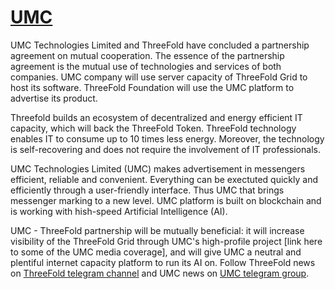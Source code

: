 # [UMC](http://umccoin.io/) 

UMC Technologies Limited and ThreeFold have concluded a partnership agreement on mutual cooperation.
The essence of the partnership agreement is the mutual use of technologies and services of both companies. UMC company will use server capacity of ThreeFold Grid to host its software. ThreeFold Foundation will use the UMC platform to advertise its product.

Threefold builds an ecosystem of decentralized and energy efficient IT capacity, which will back the ThreeFold Token.
ThreeFold technology enables IT to consume up to 10 times less energy. Moreover, the technology is self-recovering and does not require the involvement of IT professionals.

UMC Technologies Limited (UMC) makes advertisement in messengers efficient, reliable and convenient. Everything can be exectuted quickly and efficiently through a user-friendly interface. Thus UMC that brings messenger marking to a new level. UMC platform is built on blockchain and is working with hish-speed Artificial Intelligence (AI).

UMC - ThreeFold partnership will be mutually beneficial: it will increase visibility of the ThreeFold Grid through UMC's high-profile project [link here to some of the UMC media coverage], and will give UMC a neutral and plentiful internet capacity platform to run its AI on. Follow ThreeFold news on [ThreeFold telegram channel](https://t.me/threefoldtoken) and UMC news on [UMC telegram group](https://t.me/UMC_community_EN).
